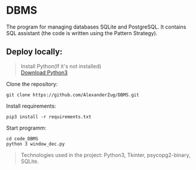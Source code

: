 # DBMS
The program for managing databases SQLite and PostgreSQL. It contains SQL assistant (the code is written using the Pattern Strategy).

## Deploy locally:

> Install Python(If it's not installed)<br>
> [Download Python3](https://www.python.org/downloads/)

Clone the repository:
```
git clone https://github.com/AlexanderZug/DBMS.git
```

Install requirements:
```
pip3 install -r requirements.txt
```

Start programm:
```
cd code_DBMS
python 3 window_dec.py
```

> Technologies used in the project: Python3, Tkinter, psycopg2-binary, SQLite.
